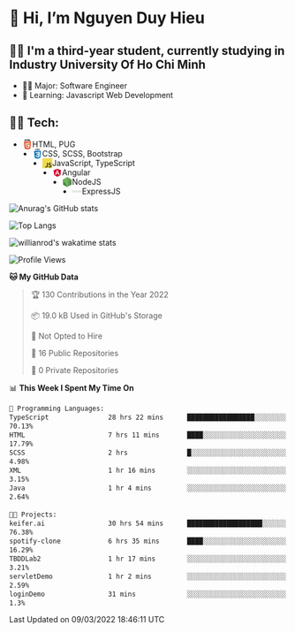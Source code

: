 # 👋 Hi, I’m Nguyen Duy Hieu

## 👨‍🎓 I'm a third-year student, currently studying in Industry University Of Ho Chi Minh
- 🐱‍🏍 Major: Software Engineer
- 📗 Learning: Javascript Web Development

## 🧑‍💻 Tech:
- <img align="left" alt="HTML5" width="18px" src="https://raw.githubusercontent.com/github/explore/80688e429a7d4ef2fca1e82350fe8e3517d3494d/topics/html/html.png" /> HTML, PUG
- <img align="left" alt="CSS3" width="18px" src="https://raw.githubusercontent.com/github/explore/80688e429a7d4ef2fca1e82350fe8e3517d3494d/topics/css/css.png" /> CSS, SCSS, Bootstrap
- <img align="left" alt="JavaScript" width="18px" src="https://raw.githubusercontent.com/github/explore/80688e429a7d4ef2fca1e82350fe8e3517d3494d/topics/javascript/javascript.png" /> JavaScript, TypeScript
- <img align="left" alt="Angular" width="18px" src="https://raw.githubusercontent.com/github/explore/80688e429a7d4ef2fca1e82350fe8e3517d3494d/topics/angular/angular.png"> Angular
- <img align="left" alt="Node.js" width="18px" src="https://raw.githubusercontent.com/github/explore/80688e429a7d4ef2fca1e82350fe8e3517d3494d/topics/nodejs/nodejs.png" /> NodeJS
- <img align="left" alt="Expresss.js" width="18px" src="https://raw.githubusercontent.com/github/explore/80688e429a7d4ef2fca1e82350fe8e3517d3494d/topics/express/express.png" /> ExpressJS

![Anurag's GitHub stats](https://github-readme-stats.vercel.app/api?username=hieuduy1751&count_private=true&show_icons=true&theme=dracula)

![Top Langs](https://github-readme-stats.vercel.app/api/top-langs/?username=hieuduy1751&layout=compact&theme=dracula&langs_count=6)

![willianrod's wakatime stats](https://github-readme-stats.vercel.app/api/wakatime?username=@hieuduy1751&theme=dracula&layout=compact&langs_count=6)

<!--START_SECTION:waka-->
![Profile Views](http://img.shields.io/badge/Profile%20Views-85-blue)

**🐱 My GitHub Data** 

> 🏆 130 Contributions in the Year 2022
 > 
> 📦 19.0 kB Used in GitHub's Storage 
 > 
> 🚫 Not Opted to Hire
 > 
> 📜 16 Public Repositories 
 > 
> 🔑 0 Private Repositories  
 > 
📊 **This Week I Spent My Time On** 

```text
💬 Programming Languages: 
TypeScript               28 hrs 22 mins      █████████████████░░░░░░░░   70.13% 
HTML                     7 hrs 11 mins       ████░░░░░░░░░░░░░░░░░░░░░   17.79% 
SCSS                     2 hrs               █░░░░░░░░░░░░░░░░░░░░░░░░   4.98% 
XML                      1 hr 16 mins        ░░░░░░░░░░░░░░░░░░░░░░░░░   3.15% 
Java                     1 hr 4 mins         ░░░░░░░░░░░░░░░░░░░░░░░░░   2.64%

🐱‍💻 Projects: 
keifer.ai                30 hrs 54 mins      ███████████████████░░░░░░   76.38% 
spotify-clone            6 hrs 35 mins       ████░░░░░░░░░░░░░░░░░░░░░   16.29% 
TBDDLab2                 1 hr 17 mins        ░░░░░░░░░░░░░░░░░░░░░░░░░   3.21% 
servletDemo              1 hr 2 mins         ░░░░░░░░░░░░░░░░░░░░░░░░░   2.59% 
loginDemo                31 mins             ░░░░░░░░░░░░░░░░░░░░░░░░░   1.3%

```


 Last Updated on 09/03/2022 18:46:11 UTC
<!--END_SECTION:waka-->
